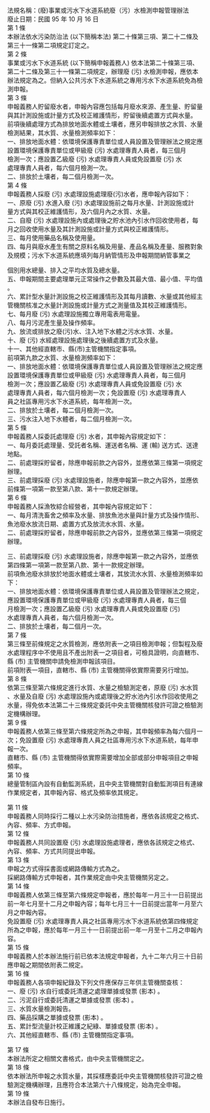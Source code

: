 法規名稱：(廢)事業或污水下水道系統廢（污）水檢測申報管理辦法  
廢止日期：民國 95 年 10 月 16 日  
第 1 條  
本辦法依水污染防治法 (以下簡稱本法) 第二十條第三項、第二十二條及  
第三十一條第二項規定訂定之。  
第 2 條  
事業或污水下水道系統 (以下簡稱申報義務人) 依本法第二十條第三項、  
第二十二條及第三十一條第二項規定，辦理廢 (污) 水檢測申報，應依本  
辦法規定為之。但納入公共污水下水道系統之專用污水下水道系統免為檢  
測申報。  
第 3 條  
申報義務人貯留廢水者，申報內容應包括每月廢水來源、產生量、貯留量  
與其計測設施或計量方式及校正維護情形，貯留後續處置方式與水量。  
前項後續處理方式為排放地面水體或土壤者，應另申報排放之水質、水量  
檢測結果，其水質、水量檢測頻率如下：  
一、排放地面水體：依環境保護專責單位或人員設置及管理辦法之規定應  
設置環境保護專責單位或甲級廢 (污) 水處理專責人員者，每三個月  
檢測一次；應設置乙級廢 (污) 水處理專責人員或免設置廢 (污) 水  
處理專責人員者，每六個月檢測一次。  
二、排放於土壤者，每二個月檢測一次。  
第 4 條  
申報義務人採廢 (污) 水處理設施處理廢(污)水者，應申報內容如下：  
一、原廢 (污) 水進入廢 (污) 水處理設施前之每月水量、計測設施或計  
量方式與其校正維護情形，及六個月內之水質、水量。  
二、自廢 (污) 水處理設施內或處理後之貯水池內引水作回收使用者，每  
月之回收使用水量及其計測設施或計量方式與校正維護情形。  
三、每月使用藥品名稱及使用量。  
四、每月與廢水產生有關之原料名稱及用量、產品名稱及產量、服務對象  
及規模；污水下水道系統應填列每月納管情形及申報期間納管事業之  


個別用水總量、排入之平均水質及總水量。  
五、申報期間主要處理單元正常操作之參數及其最大值、最小值、平均值  
。  
六、累計型水量計測設施之校正維護情形及其每月讀數、水量或其他經主  
管機關核准之水量計測設施或計量方式之測量值及其校正維護情形。  
七、每月廢 (污) 水處理設施獨立專用電表用電量。  
八、每月污泥產生量及操作頻率。  
九、放流或排放之廢(污)水、注入地下水體之污水水質、水量。  
十、廢 (污) 水經處理設施處理後之後續處置方式及水量。  
十一、其他經直轄市、縣(市)主管機關指定事項。  
前項第九款之水質、水量檢測頻率如下：  
一、排放地面水體：依環境保護專責單位或人員設置及管理辦法之規定應  
設置環境保護專責單位或甲級廢 (污) 水處理專責人員者，每三個月  
檢測一次；應設置乙級廢 (污) 水處理專責人員或免設置廢 (污) 水  
處理專責人員者，每六個月檢測一次；免設置廢 (污) 水處理專責人  
員之社區專用污水下水道系統，每年檢測一次。  
二、排放於土壤者，每二個月檢測一次。  
三、污水注入地下水體者，每二個月檢測一次。  
第 5 條  
申報義務人採委託處理廢 (污) 水者，其申報內容規定如下：  
一、每月委託處理量、受託者名稱、運送者名稱、運 (輸) 送方式、送達  
地點。  
二、前處理採貯留者，除應申報前款之內容外，並應依第三條第一項規定  
辦理。  
三、前處理採廢 (污) 水處理設施者，除應申報第一款之內容外，並應依  
前條第一項第一款至第八款、第十一款規定辦理。  
第 6 條  
申報義務人採漁牧綜合經營者，其申報內容規定如下：  
一、每月清洗畜舍之頻率及水量、排放魚池水量與計量方式及操作情形、  
魚池廢水放流日期、處置方式及放流水水質、水量。  
二、前處理採貯留者，除應申報前款之內容外，並應依第三條第一項規定  
辦理。  


三、前處理採廢 (污) 水處理設施者，除應申報第一款之內容外，並應依  
第四條第一項第一款至第八款、第十一款規定辦理。  
前項魚池廢水排放於地面水體或土壤者，其放流水水質、水量檢測頻率如  
下：  
一、排放地面水體：依環境保護專責單位或人員設置及管理辦法之規定，  
應設置環境保護專責單位或甲級廢 (污) 水處理專責人員者，每三個  
月檢測一次；應設置乙級廢 (污) 水處理專責人員或免設置廢 (污)  
水處理專責人員者，每六個月檢測一次。  
二、排放於土壤者，每二個月一次。  
第 7 條  
第三條至前條規定之水質檢測，應依附表一之項目檢測申報；但製程及廢  
水處理程序中不使用且不產出附表一之項目者，可檢具證明，向直轄市、  
縣 (市) 主管機關申請免檢測申報該項目。  
前項附表一項目，直轄市、縣 (市) 主管機關得依實際需要另行增加。  
第 8 條  
依第三條至第六條規定進行水質、水量之檢驗測定者，原廢 (污) 水水質  
、水量及自廢 (污) 水處理設施內或處理後之貯水池內引水作回收使用之  
水量，得免依本法第二十三條規定委託中央主管機關核發許可證之檢驗測  
定機構辦理。  
第 9 條  
申報義務人依第三條至第六條規定所為之申報，其申報頻率為每六個月一  
次；免設置廢 (污) 水處理專責人員之社區專用污水下水道系統，每年申  
報一次。  
直轄市、縣 (市) 主管機關得依實際需要增加全部或部分申報項目之申報  
頻率。  
第 10 條  
總量管制區內設有自動監測系統，且中央主管機關對自動監測項目有連線  
作業規定者，其申報內容、格式及頻率依其規定。  


第 11 條  
申報義務人同時採行二種以上水污染防治措施者，應依各該規定之格式、  
內容、頻率、方式申報。  
第 12 條  
申報義務人共同設置廢 (污) 水處理設施處理者，應依各該規定之格式、  
內容、頻率、方式共同提出申報。  
第 13 條  
申報之方式得採書面或網路傳輸方式為之。  
採網路傳輸方式申報者，其作業規定由中央主管機關另定之。  
第 14 條  
申報義務人依第三條至第六條規定申報者，應於每年一月三十一日前提出  
前一年七月至十二月之申報內容；每年七月三十一日前提出當年一月至六  
月之申報內容。  
免設置廢 (污) 水處理專責人員之社區專用污水下水道系統依第四條規定  
所為之申報，應於每年一月三十一日前提出前一年一月至十二月之申報內  
容。  
第 15 條  
申報義務人於本辦法施行前已依本法規定申報者，九十二年六月三十日前  
應申報之期間依附表二規定。  
第 16 條  
申報義務人各項申報紀錄及下列文件應保存三年供主管機關查核：  
一、廢 (污) 水自行或委託清運之處理單據或發票 (影本) 。  
二、污泥自行或委託清運之單據或發票 (影本) 。  
三、水質水量檢測報告。  
四、藥品採購之單據或發票 (影本) 。  
五、累計型流量計校正維護之紀綠、單據或發票 (影本) 。  
六、其他經直轄市、縣 (市) 主管機關指定事項。  


第 17 條  
本辦法所定之相關文書格式，由中央主管機關定之。  
第 18 條  
依本辦法所申報之水質水量，其採樣應委託中央主管機關核發許可證之檢  
驗測定機構辦理，且應符合本法第六十八條規定，始為完全申報。  
第 19 條  
本辦法自發布日施行。  


